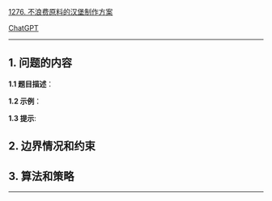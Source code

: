 [1276. 不浪费原料的汉堡制作方案](https://leetcode.cn/problems/number-of-burgers-with-no-waste-of-ingredients)

[ChatGPT](chat.openai.com)

---

## 1. 问题的内容
**1.1 题目描述**：

**1.2 示例**：

**1.3 提示**:

## 2. 边界情况和约束


## 3. 算法和策略

---

